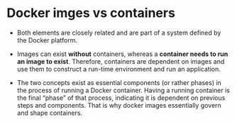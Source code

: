 # Docker imges vs containers

- Both elements are closely related and are part of a system defined by the Docker platform.

- Images can exist **without** containers, whereas a **container needs to run an image to exist**. Therefore, containers are dependent on images and use them to construct a run-time environment and run an application.

- The two concepts exist as essential components (or rather phases) in the process of running a Docker container. Having a running container is the final “phase” of that process, indicating it is dependent on previous steps and components. That is why docker images essentially govern and shape containers.